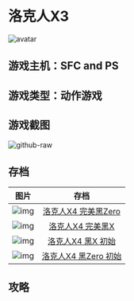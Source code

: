 # 洛克人X3
![avatar](http://img.xiaoji001.com//files/5003763/6c73b15593f4129fcc271fb38689313c.png)

## 游戏主机：SFC and PS
## 游戏类型：动作游戏

## 游戏截图

![github-raw](https://raw.githubusercontent.com/CoderTonyChan/games-images-backup/master/PS/洛克人X4/5003763_20181218233021.png)


## 存档
|图片|存档
|:--:|:--:|
|![img](https://raw.githubusercontent.com/CoderTonyChan/games-repo/master/Android/PS/洛克人X4/洛克人X4%20完美黑Zero-SLPS_009.02.002.png)|[洛克人X4 完美黑Zero](https://raw.githubusercontent.com/CoderTonyChan/games-repo/master/Android/PS/洛克人X4/洛克人X4%20完美黑Zero-SLPS_009.02.002)|
|![img](https://raw.githubusercontent.com/CoderTonyChan/games-repo/master/Android/PS/洛克人X4/洛克人X4%20完美黑X-SLPS_009.02.001.png)|[洛克人X4 完美黑X](https://raw.githubusercontent.com/CoderTonyChan/games-repo/master/Android/PS/洛克人X4/洛克人X4%20完美黑X-SLPS_009.02.001)|
|![img](https://raw.githubusercontent.com/CoderTonyChan/games-repo/master/Android/PS/洛克人X4/洛克人X4%20黑X%20初始-SLPS_009.02.005.png)|[洛克人X4 黑X 初始](https://raw.githubusercontent.com/CoderTonyChan/games-repo/master/Android/PS/洛克人X4/洛克人X4%20黑X%20初始-SLPS_009.02.005)|
|![img](https://raw.githubusercontent.com/CoderTonyChan/games-repo/master/Android/PS/洛克人X4/洛克人X4%20黑Zero%20初始-SLPS_009.02.002.png)|[洛克人X4 黑Zero 初始](https://raw.githubusercontent.com/CoderTonyChan/games-repo/master/Android/PS/洛克人X4/洛克人X4%20黑Zero%20初始-SLPS_009.02.002)|


## 攻略